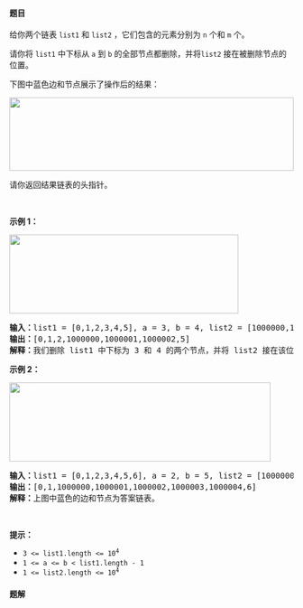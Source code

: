 #### 题目
<p>给你两个链表&nbsp;<code>list1</code> 和&nbsp;<code>list2</code>&nbsp;，它们包含的元素分别为&nbsp;<code>n</code> 个和&nbsp;<code>m</code> 个。</p>

<p>请你将&nbsp;<code>list1</code>&nbsp;中下标从 <code>a</code> 到 <code>b</code> 的全部节点都删除，并将<code>list2</code>&nbsp;接在被删除节点的位置。</p>

<p>下图中蓝色边和节点展示了操作后的结果：</p>
<img alt="" src="https://assets.leetcode-cn.com/aliyun-lc-upload/uploads/2020/11/28/fig1.png" style="height: 130px; width: 504px;" />
<p>请你返回结果链表的头指针。</p>

<p>&nbsp;</p>

<p><strong>示例 1：</strong></p>

<p><img alt="" src="https://assets.leetcode-cn.com/aliyun-lc-upload/uploads/2020/11/28/merge_linked_list_ex1.png" style="width: 406px; height: 140px;" /></p>

<pre>
<b>输入：</b>list1 = [0,1,2,3,4,5], a = 3, b = 4, list2 = [1000000,1000001,1000002]
<b>输出：</b>[0,1,2,1000000,1000001,1000002,5]
<b>解释：</b>我们删除 list1 中下标为 3 和 4 的两个节点，并将 list2 接在该位置。上图中蓝色的边和节点为答案链表。
</pre>

<p><strong>示例 2：</strong></p>
<img alt="" src="https://assets.leetcode-cn.com/aliyun-lc-upload/uploads/2020/11/28/merge_linked_list_ex2.png" style="width: 463px; height: 140px;" />
<pre>
<b>输入：</b>list1 = [0,1,2,3,4,5,6], a = 2, b = 5, list2 = [1000000,1000001,1000002,1000003,1000004]
<b>输出：</b>[0,1,1000000,1000001,1000002,1000003,1000004,6]
<b>解释：</b>上图中蓝色的边和节点为答案链表。
</pre>

<p>&nbsp;</p>

<p><strong>提示：</strong></p>

<ul>
	<li><code>3 &lt;= list1.length &lt;= 10<sup>4</sup></code></li>
	<li><code>1 &lt;= a &lt;= b &lt; list1.length - 1</code></li>
	<li><code>1 &lt;= list2.length &lt;= 10<sup>4</sup></code></li>
</ul>


 #### 题解